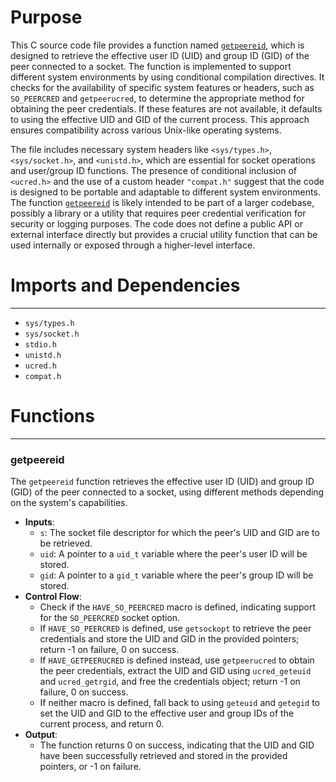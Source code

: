# Purpose
This C source code file provides a function named [`getpeereid`](#getpeereid), which is designed to retrieve the effective user ID (UID) and group ID (GID) of the peer connected to a socket. The function is implemented to support different system environments by using conditional compilation directives. It checks for the availability of specific system features or headers, such as `SO_PEERCRED` and `getpeerucred`, to determine the appropriate method for obtaining the peer credentials. If these features are not available, it defaults to using the effective UID and GID of the current process. This approach ensures compatibility across various Unix-like operating systems.

The file includes necessary system headers like `<sys/types.h>`, `<sys/socket.h>`, and `<unistd.h>`, which are essential for socket operations and user/group ID functions. The presence of conditional inclusion of `<ucred.h>` and the use of a custom header `"compat.h"` suggest that the code is designed to be portable and adaptable to different system environments. The function [`getpeereid`](#getpeereid) is likely intended to be part of a larger codebase, possibly a library or a utility that requires peer credential verification for security or logging purposes. The code does not define a public API or external interface directly but provides a crucial utility function that can be used internally or exposed through a higher-level interface.
# Imports and Dependencies

---
- `sys/types.h`
- `sys/socket.h`
- `stdio.h`
- `unistd.h`
- `ucred.h`
- `compat.h`


# Functions

---
### getpeereid<!-- {{#callable:getpeereid}} -->
The `getpeereid` function retrieves the effective user ID (UID) and group ID (GID) of the peer connected to a socket, using different methods depending on the system's capabilities.
- **Inputs**:
    - `s`: The socket file descriptor for which the peer's UID and GID are to be retrieved.
    - `uid`: A pointer to a `uid_t` variable where the peer's user ID will be stored.
    - `gid`: A pointer to a `gid_t` variable where the peer's group ID will be stored.
- **Control Flow**:
    - Check if the `HAVE_SO_PEERCRED` macro is defined, indicating support for the `SO_PEERCRED` socket option.
    - If `HAVE_SO_PEERCRED` is defined, use `getsockopt` to retrieve the peer credentials and store the UID and GID in the provided pointers; return -1 on failure, 0 on success.
    - If `HAVE_GETPEERUCRED` is defined instead, use `getpeerucred` to obtain the peer credentials, extract the UID and GID using `ucred_geteuid` and `ucred_getrgid`, and free the credentials object; return -1 on failure, 0 on success.
    - If neither macro is defined, fall back to using `geteuid` and `getegid` to set the UID and GID to the effective user and group IDs of the current process, and return 0.
- **Output**:
    - The function returns 0 on success, indicating that the UID and GID have been successfully retrieved and stored in the provided pointers, or -1 on failure.


